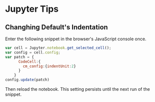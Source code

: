 # Jupyter Tips

## Changhing Default's Indentation

Enter the following snippet in the browser's JavaScript console once.

```javascript
var cell = Jupyter.notebook.get_selected_cell();
var config = cell.config;
var patch = {
      CodeCell:{
        cm_config:{indentUnit:2}
      }
    }
config.update(patch)
```

Then reload the notebook. This setting persists until the next run of the snippet.
